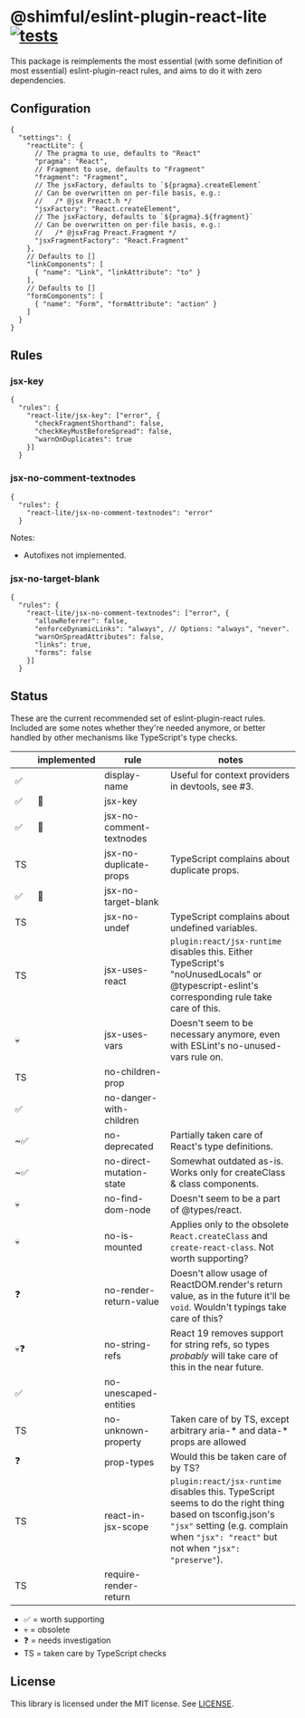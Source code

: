 # @shimful/eslint-plugin-react-lite [![tests](https://github.com/shimful/eslint-plugin-react-lite/actions/workflows/tests.yml/badge.svg)](https://github.com/shimful/eslint-plugin-react-lite/actions/workflows/tests.yml)

This package is reimplements the most essential (with some definition of most essential) eslint-plugin-react rules, and aims to do it with zero dependencies.

## Configuration

```jsonc
{
  "settings": {
    "reactLite": {
      // The pragma to use, defaults to "React"
      "pragma": "React",
      // Fragment to use, defaults to "Fragment"
      "fragment": "Fragment",
      // The jsxFactory, defaults to `${pragma}.createElement`
      // Can be overwritten on per-file basis, e.g.:
      //   /* @jsx Preact.h */
      "jsxFactory": "React.createElement",
      // The jsxFactory, defaults to `${pragma}.${fragment}`
      // Can be overwritten on per-file basis, e.g.:
      //   /* @jsxFrag Preact.Fragment */
      "jsxFragmentFactory": "React.Fragment"
    },
    // Defaults to []
    "linkComponents": [
      { "name": "Link", "linkAttribute": "to" }
    ],
    // Defaults to []
    "formComponents": [
      { "name": "Form", "formAttribute": "action" }
    ]
  }
}
```

## Rules

### jsx-key

```jsonc
{
  "rules": {
    "react-lite/jsx-key": ["error", {
      "checkFragmentShorthand": false,
      "checkKeyMustBeforeSpread": false,
      "warnOnDuplicates": true
    }]
  }
```

### jsx-no-comment-textnodes

```jsonc
{
  "rules": {
    "react-lite/jsx-no-comment-textnodes": "error"
  }
```

Notes:

 * Autofixes not implemented.

### jsx-no-target-blank

```jsonc
{
  "rules": {
    "react-lite/jsx-no-comment-textnodes": ["error", {
      "allowReferrer": false,
      "enforceDynamicLinks": "always", // Options: "always", "never".
      "warnOnSpreadAttributes": false,
      "links": true,
      "forms": false
    }]
  }
```

## Status

These are the current recommended set of eslint-plugin-react rules. Included are some notes whether they're needed anymore, or better handled by other mechanisms like TypeScript's type checks.

|    | implemented | rule                       | notes |
|----|--|--------------------------|-|
| ✅ |  | display-name               | Useful for context providers in devtools, see #3. |
| ✅ | 🎉 | jsx-key                    | |
| ✅ | 🎉 | jsx-no-comment-textnodes   | |
| TS |  | jsx-no-duplicate-props     | TypeScript complains about duplicate props. |
| ✅ | 🎉 | jsx-no-target-blank        | |
| TS |  | jsx-no-undef               | TypeScript complains about undefined variables. |
| TS  |  | jsx-uses-react             | `plugin:react/jsx-runtime` disables this. Either TypeScript's "noUnusedLocals" or @typescript-eslint's corresponding rule take care of this. |
| 💀 |  | jsx-uses-vars              | Doesn't seem to be necessary anymore, even with ESLint's no-unused-vars rule on. |
| TS |  | no-children-prop           | | TypeScript warns about duplicate props.
| ✅ |  | no-danger-with-children    | |
| ~✅   |  | no-deprecated              | Partially taken care of React's type definitions. |
| ~✅   |  | no-direct-mutation-state   | Somewhat outdated as-is. Works only for createClass & class components. |
| 💀 |  | no-find-dom-node           | Doesn't seem to be a part of @types/react. |
| 💀 |  | no-is-mounted              | Applies only to the obsolete `React.createClass` and `create-react-class`. Not worth supporting? |
| ❓   |  | no-render-return-value     | Doesn't allow usage of ReactDOM.render's return value, as in the future it'll be `void`. Wouldn't typings take care of this? |
| 💀❓ |  | no-string-refs             | React 19 removes support for string refs, so types _probably_ will take care of this in the near future. |
| ✅  |  | no-unescaped-entities      | |
| TS |  | no-unknown-property        | Taken care of by TS, except arbitrary aria-* and data-* props are allowed |
| ❓   |  | prop-types                 | Would this be taken care of by TS? |
| TS  |  | react-in-jsx-scope         | `plugin:react/jsx-runtime` disables this. TypeScript seems to do the right thing based on tsconfig.json's `"jsx"` setting (e.g. complain when `"jsx": "react"` but not when `"jsx": "preserve"`). |
| TS  |  | require-render-return      | |

 * ✅ = worth supporting
 * 💀 = obsolete
 * ❓ = needs investigation
 * TS = taken care by TypeScript checks

## License

This library is licensed under the MIT license. See [LICENSE](./LICENSE).

